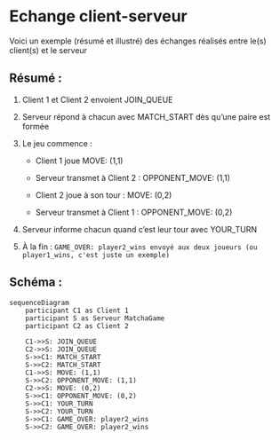 # Echange client-serveur

Voici un exemple (résumé et illustré) des échanges réalisés entre le(s) client(s) et le serveur

## Résumé :

1. Client 1 et Client 2 envoient JOIN_QUEUE

2. Serveur répond à chacun avec MATCH_START dès qu’une paire est formée

3. Le jeu commence :

    - Client 1 joue MOVE: (1,1)

    - Serveur transmet à Client 2 : OPPONENT_MOVE: (1,1)

    - Client 2 joue à son tour : MOVE: (0,2)

    - Serveur transmet à Client 1 : OPPONENT_MOVE: (0,2)

4. Serveur informe chacun quand c’est leur tour avec YOUR_TURN

5. À la fin : ``GAME_OVER: player2_wins envoyé aux deux joueurs (ou player1_wins, c'est juste un exemple)``

## Schéma :
```mermaid
sequenceDiagram 
	participant C1 as Client 1
    participant S as Serveur MatchaGame
    participant C2 as Client 2

    C1->>S: JOIN_QUEUE
    C2->>S: JOIN_QUEUE
    S->>C1: MATCH_START
    S->>C2: MATCH_START
    C1->>S: MOVE: (1,1)
    S->>C2: OPPONENT_MOVE: (1,1)
    C2->>S: MOVE: (0,2)
    S->>C1: OPPONENT_MOVE: (0,2)
    S->>C1: YOUR_TURN
    S->>C2: YOUR_TURN
    S->>C1: GAME_OVER: player2_wins
    S->>C2: GAME_OVER: player2_wins
```